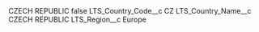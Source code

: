 <?xml version="1.0" encoding="UTF-8"?>
<CustomMetadata xmlns="http://soap.sforce.com/2006/04/metadata" xmlns:xsi="http://www.w3.org/2001/XMLSchema-instance" xmlns:xsd="http://www.w3.org/2001/XMLSchema">
    <label>CZECH REPUBLIC</label>
    <protected>false</protected>
    <values>
        <field>LTS_Country_Code__c</field>
        <value xsi:type="xsd:string">CZ</value>
    </values>
    <values>
        <field>LTS_Country_Name__c</field>
        <value xsi:type="xsd:string">CZECH REPUBLIC</value>
    </values>
    <values>
        <field>LTS_Region__c</field>
        <value xsi:type="xsd:string">Europe</value>
    </values>
</CustomMetadata>
